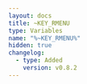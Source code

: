 ```yaml
---
layout: docs
title: ~KEY_RMENU
type: Variables
name: "%~KEY_RMENU%"
hidden: true
changelog:
  - type: Added
    version: v0.8.2
---
```

